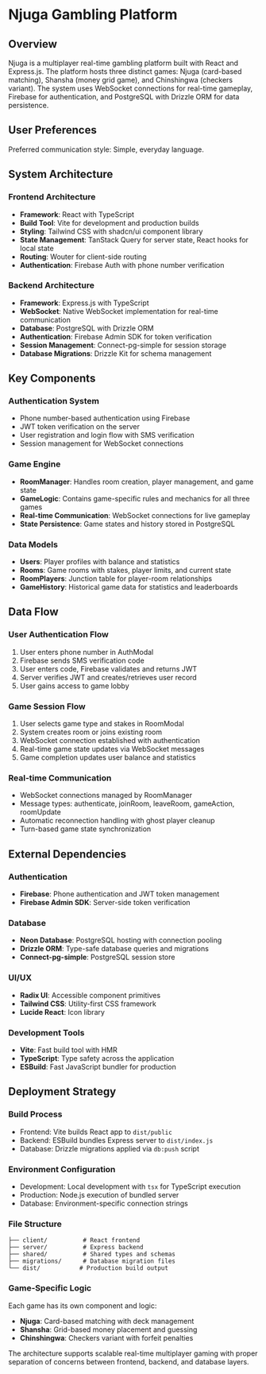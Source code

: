 # Njuga Gambling Platform

## Overview

Njuga is a multiplayer real-time gambling platform built with React and Express.js. The platform hosts three distinct games: Njuga (card-based matching), Shansha (money grid game), and Chinshingwa (checkers variant). The system uses WebSocket connections for real-time gameplay, Firebase for authentication, and PostgreSQL with Drizzle ORM for data persistence.

## User Preferences

Preferred communication style: Simple, everyday language.

## System Architecture

### Frontend Architecture
- **Framework**: React with TypeScript
- **Build Tool**: Vite for development and production builds
- **Styling**: Tailwind CSS with shadcn/ui component library
- **State Management**: TanStack Query for server state, React hooks for local state
- **Routing**: Wouter for client-side routing
- **Authentication**: Firebase Auth with phone number verification

### Backend Architecture
- **Framework**: Express.js with TypeScript
- **WebSocket**: Native WebSocket implementation for real-time communication
- **Database**: PostgreSQL with Drizzle ORM
- **Authentication**: Firebase Admin SDK for token verification
- **Session Management**: Connect-pg-simple for session storage
- **Database Migrations**: Drizzle Kit for schema management

## Key Components

### Authentication System
- Phone number-based authentication using Firebase
- JWT token verification on the server
- User registration and login flow with SMS verification
- Session management for WebSocket connections

### Game Engine
- **RoomManager**: Handles room creation, player management, and game state
- **GameLogic**: Contains game-specific rules and mechanics for all three games
- **Real-time Communication**: WebSocket connections for live gameplay
- **State Persistence**: Game states and history stored in PostgreSQL

### Data Models
- **Users**: Player profiles with balance and statistics
- **Rooms**: Game rooms with stakes, player limits, and current state
- **RoomPlayers**: Junction table for player-room relationships
- **GameHistory**: Historical game data for statistics and leaderboards

## Data Flow

### User Authentication Flow
1. User enters phone number in AuthModal
2. Firebase sends SMS verification code
3. User enters code, Firebase validates and returns JWT
4. Server verifies JWT and creates/retrieves user record
5. User gains access to game lobby

### Game Session Flow
1. User selects game type and stakes in RoomModal
2. System creates room or joins existing room
3. WebSocket connection established with authentication
4. Real-time game state updates via WebSocket messages
5. Game completion updates user balance and statistics

### Real-time Communication
- WebSocket connections managed by RoomManager
- Message types: authenticate, joinRoom, leaveRoom, gameAction, roomUpdate
- Automatic reconnection handling with ghost player cleanup
- Turn-based game state synchronization

## External Dependencies

### Authentication
- **Firebase**: Phone authentication and JWT token management
- **Firebase Admin SDK**: Server-side token verification

### Database
- **Neon Database**: PostgreSQL hosting with connection pooling
- **Drizzle ORM**: Type-safe database queries and migrations
- **Connect-pg-simple**: PostgreSQL session store

### UI/UX
- **Radix UI**: Accessible component primitives
- **Tailwind CSS**: Utility-first CSS framework
- **Lucide React**: Icon library

### Development Tools
- **Vite**: Fast build tool with HMR
- **TypeScript**: Type safety across the application
- **ESBuild**: Fast JavaScript bundler for production

## Deployment Strategy

### Build Process
- Frontend: Vite builds React app to `dist/public`
- Backend: ESBuild bundles Express server to `dist/index.js`
- Database: Drizzle migrations applied via `db:push` script

### Environment Configuration
- Development: Local development with `tsx` for TypeScript execution
- Production: Node.js execution of bundled server
- Database: Environment-specific connection strings

### File Structure
```
├── client/          # React frontend
├── server/          # Express backend
├── shared/          # Shared types and schemas
├── migrations/      # Database migration files
└── dist/           # Production build output
```

### Game-Specific Logic
Each game has its own component and logic:
- **Njuga**: Card-based matching with deck management
- **Shansha**: Grid-based money placement and guessing
- **Chinshingwa**: Checkers variant with forfeit penalties

The architecture supports scalable real-time multiplayer gaming with proper separation of concerns between frontend, backend, and database layers.